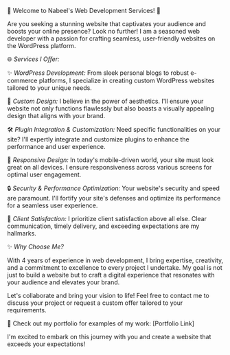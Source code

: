 🚀 Welcome to Nabeel's Web Development Services! 🌟

Are you seeking a stunning website that captivates your audience and boosts your online presence? Look no further! I am a seasoned web developer with a passion for crafting seamless, user-friendly websites on the WordPress platform.

🌐 *Services I Offer:*

✨ *WordPress Development:* From sleek personal blogs to robust e-commerce platforms, I specialize in creating custom WordPress websites tailored to your unique needs.

🎨 *Custom Design:* I believe in the power of aesthetics. I'll ensure your website not only functions flawlessly but also boasts a visually appealing design that aligns with your brand.

🛠️ *Plugin Integration & Customization:* Need specific functionalities on your site? I'll expertly integrate and customize plugins to enhance the performance and user experience.

📱 *Responsive Design:* In today's mobile-driven world, your site must look great on all devices. I ensure responsiveness across various screens for optimal user engagement.

🔒 *Security & Performance Optimization:* Your website's security and speed are paramount. I'll fortify your site's defenses and optimize its performance for a seamless user experience.

🤝 *Client Satisfaction:* I prioritize client satisfaction above all else. Clear communication, timely delivery, and exceeding expectations are my hallmarks.

✨ *Why Choose Me?*

With 4 years of experience in web development, I bring expertise, creativity, and a commitment to excellence to every project I undertake. My goal is not just to build a website but to craft a digital experience that resonates with your audience and elevates your brand.

Let's collaborate and bring your vision to life! Feel free to contact me to discuss your project or request a custom offer tailored to your requirements.

🔗 Check out my portfolio for examples of my work: [Portfolio Link]

I'm excited to embark on this journey with you and create a website that exceeds your expectations!

<!---
NabeelAfridi786/NabeelAfridi786 is a ✨ special ✨ repository because its `README.md` (this file) appears on your GitHub profile.
You can click the Preview link to take a look at your changes.
--->
